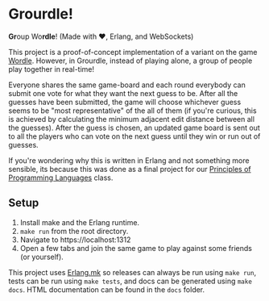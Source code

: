 # Grourdle!

**Gr**oup Wo**rdle**!
(Made with ❤️, Erlang, and WebSockets)

This project is a proof-of-concept implementation of a variant on the game
[Wordle](https://en.wikipedia.org/wiki/Wordle).
However, in Grourdle, instead of playing alone, a group
of people play together in real-time!

Everyone shares the same game-board and
each round everybody can submit one vote for what they want the next guess to be.
After all the guesses have been submitted, the game will choose whichever guess
seems to be "most representative" of the all of them (if you're curious,
this is achieved by calculating the minimum adjacent edit distance between all
the guesses). After the guess is chosen, an updated game board is sent out to all
the players who can vote on the next guess until they win or run out of guesses.

If you're wondering why this is written in Erlang and not something more sensible,
its because this was done as a final project for our
[Principles of Programming Languages](https://compsci.lafayette.edu/cs301/) class.

## Setup

1. Install make and the Erlang runtime.
2. `make run` from the root directory.
3. Navigate to https://localhost:1312
4. Open a few tabs and join the same game to play against some friends (or yourself).

This project uses [Erlang.mk](https://erlang.mk) so releases can always be run using
`make run`, tests can be run using `make tests`, and docs can be generated using
`make docs`. HTML documentation can be found in the `docs` folder.